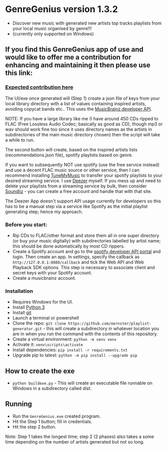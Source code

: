 # GenreGenius version 1.3.2

- Discover new music with generated new artists top tracks playlists from your local music organised by genre!!!
- (currently only supported on Windows)

## If you find this GenreGenius app of use and would like to offer me a contribution for enhancing and maintaining it then please use this link:

### [Expected contribution here](https://www.paypal.com/ncp/payment/6KFFAMLY8H9ZS)

The UI/exe once generated will (Step 1) create a json file of keys from your local library directory with a list of values containing inspired artists, avoiding copycat bands etc..  This uses the [MusicBrainz developer API](https://musicbrainz.org/).

NOTE: If you have a large library like me (I have around 450 CDs ripped to FLAC (Free Lossless Audio Codec; basically as good as CD), though mp3 or wav should work fine too since it uses directory names as the artists in subdirectories of the main music directory chosen) then the script will take a while to run.

The second button will create, based on the inspired artists lists (recommendations.json file), spotify playlists based on genre.

If you want to subsequently NOT use spotify (use the free service instead) and use a decent FLAC music source or other service, then I can recommend installing [TuneMyMusic](https://www.tunemymusic.com/) to transfer your spotify playlists to your desired streaming service.  I use [Deezer](https://www.deezer.com/en/) myself.
If you mess up and need to delete your playlists from a streaming service by bulk, then consider [Soundiiz](https://soundiiz.com/) - you can create a free account and handle that with that site.

The Deezer App doesn't support API usage currently for developers so this has to be a manual step via a service like Spotify as the initial playlist generating step; hence my approach.

### Before you start:

- Rip CDs to FLAC/other format and store them all in one super directory (or buy your music digitally) with subdirectories labelled by artist name; this should be done automatically by most CD rippers.
- Create a Spotify account and go to the [spotify developer API portal](https://developer.spotify.com/documentation/web-api) and login.  Then create an app.  In settings, specify the callback as `http://127.0.0.1:8888/callback` and tick the Web API and Web Playback SDK options.  This step is necessary to associate client and secret keys with your Spotify account. 
- Create a musicbrainz account.

### Installation

- Requires Windows for the UI.
- Install [Python 3](https://www.python.org/)
- Install [git](https://gitforwindows.org/)
- Launch a terminal or powershell
- Clone the repo: ```git clone https://github.com/oernster/playlist-generator.git``` - this will create a subdirectory in whatever location you are in when you run the command with the contents of this repository.
- Create a virtual environment: ```python -m venv venv```
- Activate it: ```venv\scripts\activate```
- Install dependencies: ```pip install -r requirements.txt```
- Upgrade pip to latest: ```python -m pip install --upgrade pip```

## How to create the exe

- ```python buildexe.py``` - This will create an executable file runnable on Windows in a subdirectory called dist.

## Running

- Run the `GenreGenius.exe` created program.
- Hit the Step 1 button; fill in credentials.
- Hit the step 2 button.

Note: Step 1 takes the longest time; step 2 (2 phases) also takes a some time depending on the number of artists generated but not so long.
